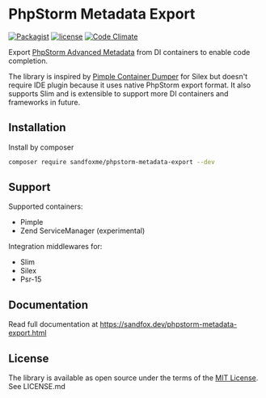 # PhpStorm Metadata Export

[![Packagist](https://img.shields.io/packagist/v/sandfoxme/phpstorm-metadata-export.svg)](https://packagist.org/packages/sandfoxme/phpstorm-metadata-export)
[![license](https://img.shields.io/github/license/sandfoxme/phpstorm-metadata-export.svg)](https://opensource.org/licenses/MIT)
[![Code Climate](https://img.shields.io/codeclimate/maintainability/sandfoxme/phpstorm-metadata-export.svg)](https://codeclimate.com/github/sandfoxme/phpstorm-metadata-export)

Export [PhpStorm Advanced Metadata](https://confluence.jetbrains.com/display/PhpStorm/PhpStorm+Advanced+Metadata)
from DI containers to enable code completion.

The library is inspired by [Pimple Container Dumper](https://github.com/Sorien/silex-pimple-dumper) for Silex but
doesn't require IDE plugin because it uses native PhpStorm export format. It also supports Slim and is extensible to
support more DI containers and frameworks in future.

## Installation

Install by composer

```sh
composer require sandfoxme/phpstorm-metadata-export --dev
```

## Support

Supported containers:

* Pimple
* Zend ServiceManager (experimental)

Integration middlewares for:

* Slim
* Silex
* Psr-15

## Documentation

Read full documentation at <https://sandfox.dev/phpstorm-metadata-export.html>

## License

The library is available as open source under the terms of the [MIT License](https://opensource.org/licenses/MIT).
See LICENSE.md

